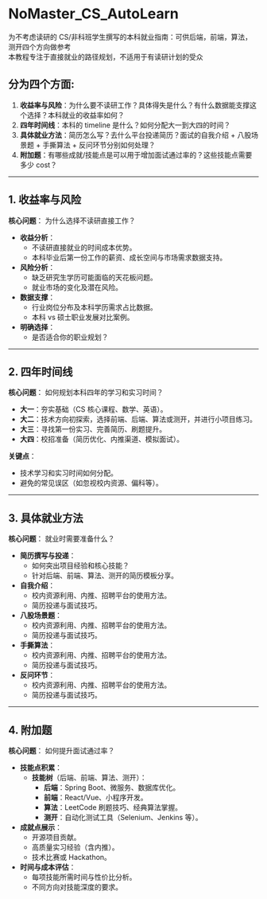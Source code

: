 # NoMaster_CS_AutoLearn
为不考虑读研的 CS/非科班学生撰写的本科就业指南：可供后端，前端，算法，测开四个方向做参考  
本教程专注于直接就业的路径规划，不适用于有读研计划的受众  

## 分为四个方面:
1. **收益率与风险**：为什么要不读研工作？具体得失是什么？有什么数据能支撑这个选择？本科就业的收益率如何？
2. **四年时间线**：本科的 timeline 是什么？如何分配大一到大四的时间？
3. **具体就业方法**：简历怎么写？去什么平台投递简历？面试的自我介绍 + 八股场景题 + 手撕算法 + 反问环节分别如何处理？
4. **附加题**：有哪些成就/技能点是可以用于增加面试通过率的？这些技能点需要多少 cost？

---

## 1. 收益率与风险
**核心问题**： 为什么选择不读研直接工作？


- **收益分析**：
  - 不读研直接就业的时间成本优势。
  - 本科毕业后第一份工作的薪资、成长空间与市场需求数据支持。
- **风险分析**：
  - 缺乏研究生学历可能面临的天花板问题。
  - 就业市场的变化及潜在风险。
- **数据支撑**：
  - 行业岗位分布及本科学历需求占比数据。
  - 本科 vs 硕士职业发展对比案例。
- **明确选择**：
  - 是否适合你的职业规划？

---

## 2. 四年时间线
**核心问题**： 如何规划本科四年的学习和实习时间？


- **大一**：夯实基础（CS 核心课程、数学、英语）。
- **大二**：技术方向初探索，选择前端、后端、算法或测开，并进行小项目练习。
- **大三**：寻找第一份实习、完善简历、刷题提升。
- **大四**：校招准备（简历优化、内推渠道、模拟面试）。

**关键点**：
- 技术学习和实习时间如何分配。
- 避免的常见误区（如忽视校内资源、偏科等）。

---

## 3. 具体就业方法
**核心问题**： 就业时需要准备什么？


- **简历撰写与投递**：
  - 如何突出项目经验和核心技能？
  - 针对后端、前端、算法、测开的简历模板分享。
- **自我介绍**：
  - 校内资源利用、内推、招聘平台的使用方法。
  - 简历投递与面试技巧。
- **八股场景题**：
  - 校内资源利用、内推、招聘平台的使用方法。
  - 简历投递与面试技巧。
- **手撕算法**：
  - 校内资源利用、内推、招聘平台的使用方法。
  - 简历投递与面试技巧。
- **反问环节**：
  - 校内资源利用、内推、招聘平台的使用方法。
  - 简历投递与面试技巧。
---

## 4. 附加题
**核心问题**： 如何提升面试通过率？


- **技能点积累**：
  - **技能树**（后端、前端、算法、测开）：
    - **后端**：Spring Boot、微服务、数据库优化。
    - **前端**：React/Vue、小程序开发。
    - **算法**：LeetCode 刷题技巧、经典算法掌握。
    - **测开**：自动化测试工具（Selenium、Jenkins 等）。
- **成就点展示**：
  - 开源项目贡献。
  - 高质量实习经验（含内推）。
  - 技术比赛或 Hackathon。
- **时间与成本评估**：
  - 每项技能所需时间与性价比分析。
  - 不同方向对技能深度的要求。
